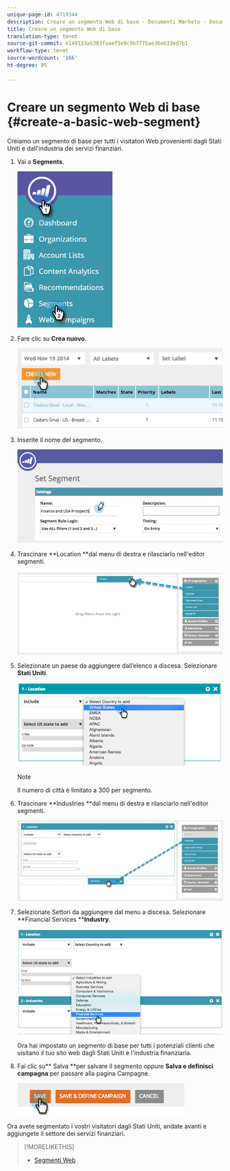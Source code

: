 ```yaml
---
unique-page-id: 4719344
description: Creare un segmento Web di base - Documenti Marketo - Documentazione del prodotto
title: Creare un segmento Web di base
translation-type: tm+mt
source-git-commit: e149133a5383faaef5e9c9b7775ae36e633ed7b1
workflow-type: tm+mt
source-wordcount: '166'
ht-degree: 0%

---
```



# Creare un segmento Web di base {#create-a-basic-web-segment}

Creiamo un segmento di base per tutti i visitatori Web provenienti dagli Stati Uniti e dall&#39;industria dei servizi finanziari.

1. Vai a **Segments**.

   ![](assets/image2016-8-18-15-3a37-3a32.png)

1. Fare clic su **Crea nuovo**.

   ![](assets/image2014-11-19-19-3a33-3a47.png)

1. Inserite il nome del segmento.

   ![](assets/segment-name.png)

1. Trascinare **Location **dal menu di destra e rilasciarlo nell&#39;editor segmenti.

   ![](assets/location-drag-hand.jpg)

1. Selezionate un paese da aggiungere dall’elenco a discesa. Selezionare **Stati Uniti**.

   ![](assets/image2015-5-28-15-3a29-3a15.png)

   >[!NOTE]
   >
   >Il numero di città è limitato a 300 per segmento.

1. Trascinare **Industries **dal menu di destra e rilasciarlo nell&#39;editor segmenti.

   ![](assets/industries-hand.jpg)

1. Selezionate Settori da aggiungere dal menu a discesa. Selezionare **Financial Services ****Industry**.

   ![](assets/segment-industries.png)

   Ora hai impostato un segmento di base per tutti i potenziali clienti che visitano il tuo sito web dagli Stati Uniti e l&#39;industria finanziaria.

1. Fai clic su** Salva **per salvare il segmento oppure **Salva e definisci campagna** per passare alla pagina Campagne.

   ![](assets/image2014-11-19-19-3a48-3a20.png)

Ora avete segmentato i vostri visitatori dagli Stati Uniti, andate avanti e aggiungete il settore dei servizi finanziari.

>[!MORELIKETHIS]
>
>* [Segmenti Web](http://docs.marketo.com/x/9QFI)

>



